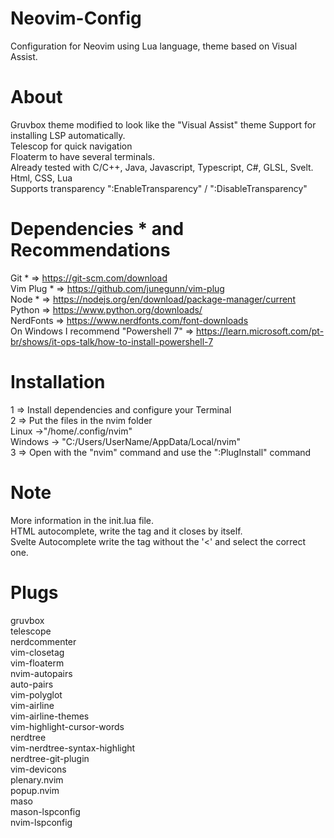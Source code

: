 # Neovim-Config
Configuration for Neovim using Lua language, theme based on Visual Assist.

# About
Gruvbox theme modified to look like the "Visual Assist" theme 
Support for installing LSP automatically.  
Telescop for quick navigation  
Floaterm to have several terminals.  
Already tested with C/C++, Java, Javascript, Typescript, C#, GLSL, Svelt. Html, CSS, Lua  
Supports transparency ":EnableTransparency" / ":DisableTransparency"

# Dependencies * and Recommendations
Git * => https://git-scm.com/download  
Vim Plug * => https://github.com/junegunn/vim-plug  
Node * => https://nodejs.org/en/download/package-manager/current  
Python => https://www.python.org/downloads/  
NerdFonts => https://www.nerdfonts.com/font-downloads  
On Windows I recommend "Powershell 7" => https://learn.microsoft.com/pt-br/shows/it-ops-talk/how-to-install-powershell-7  

# Installation
1 => Install dependencies and configure your Terminal  
2 => Put the files in the nvim folder  
    Linux ->"/home/.config/nvim"  
    Windows -> "C:/Users/UserName/AppData/Local/nvim"  
3 => Open with the "nvim" command and use the ":PlugInstall" command  

# Note
More information in the init.lua file.  
HTML autocomplete, write the tag and it closes by itself.  
Svelte Autocomplete write the tag without the '<' and select the correct one.  

# Plugs
gruvbox  
telescope  
nerdcommenter  
vim-closetag  
vim-floaterm  
nvim-autopairs  
auto-pairs  
vim-polyglot  
vim-airline  
vim-airline-themes  
vim-highlight-cursor-words  
nerdtree  
vim-nerdtree-syntax-highlight  
nerdtree-git-plugin  
vim-devicons  
plenary.nvim  
popup.nvim  
maso  
mason-lspconfig  
nvim-lspconfig  